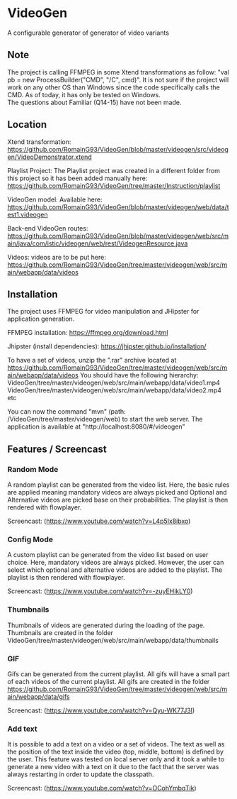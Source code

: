# VideoGen

A configurable generator of generator of video variants 

## Note
The project is calling FFMPEG in some Xtend transformations as follow: "val pb = new ProcessBuilder("CMD", "/C", cmd)".
It is not sure if the project will work on any other OS than Windows since the code specifically calls the CMD.
As of today, it has only be tested on Windows.<br />
The questions about Familiar (Q14-15) have not been made.

## Location

Xtend transformation: https://github.com/RomainG93/VideoGen/blob/master/videogen/src/videogen/VideoDemonstrator.xtend

Playlist Project: The Playlist project was created in a different folder from this project so it has been added manually here:
https://github.com/RomainG93/VideoGen/tree/master/Instruction/playlist

VideoGen model: Available here: https://github.com/RomainG93/VideoGen/blob/master/videogen/web/data/test1.videogen

Back-end VideoGen routes: https://github.com/RomainG93/VideoGen/blob/master/videogen/web/src/main/java/com/istic/videogen/web/rest/VideogenResource.java

Videos: videos are to be put here: https://github.com/RomainG93/VideoGen/tree/master/videogen/web/src/main/webapp/data/videos

## Installation

The project uses FFMPEG for video manipulation and JHipster for application generation.

FFMPEG installation: https://ffmpeg.org/download.html

Jhipster (install dependencies): https://jhipster.github.io/installation/

To have a set of videos, unzip the ".rar" archive located at https://github.com/RomainG93/VideoGen/tree/master/videogen/web/src/main/webapp/data/videos 
You should have the following hierarchy: 
VideoGen/tree/master/videogen/web/src/main/webapp/data/video1.mp4
VideoGen/tree/master/videogen/web/src/main/webapp/data/video2.mp4
etc

You can now the command "mvn" (path: /VideoGen/tree/master/videogen/web) to start the web server.
The application is available at "http://localhost:8080/#/videogen"

## Features / Screencast

### Random Mode
  A random playlist can be generated from the video list. Here, the basic rules are applied meaning mandatory videos are always picked and Optional and Alternative videos are picked base on their probabilities.
  The playlist is then rendered with flowplayer.
  
  Screencast: (https://www.youtube.com/watch?v=L4p5Ix8ibxo)
    
### Config Mode
  A custom playlist can be generated from the video list based on user choice.
  Here, mandatory videos are always picked. However, the user can select which optional and alternative videos are added to the playlist.
 The playlist is then rendered with flowplayer.
 
  Screencast: (https://www.youtube.com/watch?v=-zuyEHikLY0)

### Thumbnails
  Thumbnails of videos are generated during the loading of the page.
  Thumbnails are created in the folder VideoGen/tree/master/videogen/web/src/main/webapp/data/thumbnails

### GIF
  Gifs can be generated from the current playlist. All gifs will have a small part of each videos of the current playlist.
  All gifs are created in the folder https://github.com/RomainG93/VideoGen/tree/master/videogen/web/src/main/webapp/data/gifs
  
  Screencast: (https://www.youtube.com/watch?v=Qyu-WK77J3I)
  
### Add text
  It is possible to add a text on a video or a set of videos. The text as well as the position of the text inside the video (top, middle, bottom) is defined by the user.
  This feature was tested on local server only and it took a while to generate a new video with a text on it due to the fact that the server was always restarting in order to update the classpath.
  
  Screencast: (https://www.youtube.com/watch?v=OCohYmbqTik)
  
